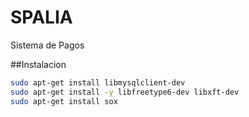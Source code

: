 # SPALIA

Sistema de Pagos

##Instalacion


```bash
sudo apt-get install libmysqlclient-dev
sudo apt-get install -y libfreetype6-dev libxft-dev
sudo apt-get install sox
```
